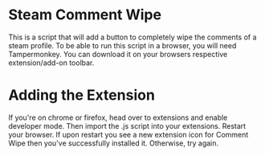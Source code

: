 # Steam Comment Wipe

This is a script that will add a button to completely wipe the comments of a steam profile. To be able to run this script in a browser, you will need Tampermonkey. You can download it on your browsers respective extension/add-on toolbar.

# Adding the Extension

If you're on chrome or firefox, head over to extensions and enable developer mode. Then import the .js script into your extensions. Restart your browser. If upon restart you see a new extension icon for Comment Wipe then you've successfully installed it. Otherwise, try again.
